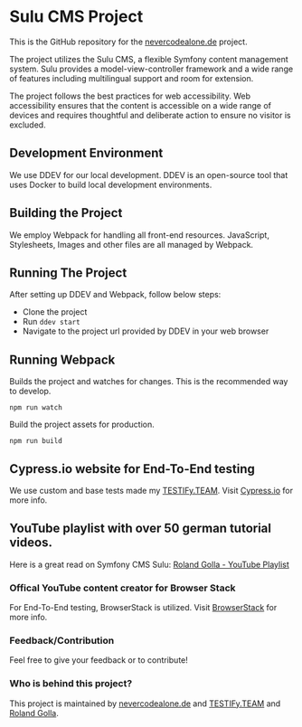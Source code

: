 # Sulu CMS Project

This is the GitHub repository for the [nevercodealone.de](https://nevercodealone.de) project.

The project utilizes the Sulu CMS, a flexible Symfony content management system. Sulu provides a model-view-controller framework and a wide range of features including multilingual support and room for extension.

The project follows the best practices for web accessibility. Web accessibility ensures that the content is accessible on a wide range of devices and requires thoughtful and deliberate action to ensure no visitor is excluded.

## Development Environment
We use DDEV for our local development. DDEV is an open-source tool that uses Docker to build local development environments.

## Building the Project

We employ Webpack for handling all front-end resources. JavaScript, Stylesheets, Images and other files are all managed by Webpack.

## Running The Project

After setting up DDEV and Webpack, follow below steps:

* Clone the project
* Run `ddev start`
* Navigate to the project url provided by DDEV in your web browser

## Running Webpack
Builds the project and watches for changes. This is the recommended way to develop.
```
npm run watch
```

Build the project assets for production.
```
npm run build
```

## Cypress.io website for End-To-End testing
We use custom and base tests made my [TESTIFy.TEAM](https://www.testify.team/). Visit [Cypress.io](https://www.cypress.io/) for more info.

## YouTube playlist with over 50 german tutorial videos.
Here is a great read on Symfony CMS Sulu:
[Roland Golla - YouTube Playlist](https://www.youtube.com/playlist?list=PLKrKzhBjw2Y_bsIrig7rNLCXgZyYGMRgH)


### Offical YouTube content creator for Browser Stack
For End-To-End testing, BrowserStack is utilized. Visit [BrowserStack](https://www.browserstack.com/) for more info.

### Feedback/Contribution
Feel free to give your feedback or to contribute!

### Who is behind this project?
This project is maintained by [nevercodealone.de](https://nevercodealone.de) and [TESTIFy.TEAM](https://www.testify.team/) and [Roland Golla](https://rolandgolla.de/).
